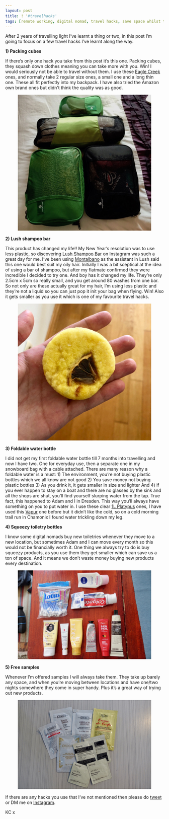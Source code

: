 ```yaml
---
layout: post
title: ! '#travelhacks'
tags: [remote working, digital nomad, travel hacks, save space whilst travelling, minimalist travelling, travel hacks, save space whilst travelling, eagle creek packing cubes, lush shampoo bar]
---
```


After 2 years of travelling light I’ve learnt a thing or two, in this post I’m going to focus on a few travel hacks I’ve learnt along the way.

**1) Packing cubes**

If there’s only one hack you take from this post it’s this one. Packing cubes, they squash down clothes meaning you can take more with you. Win! I would seriously not be able to travel without them. I use these [Eagle Creek](https://www.amazon.co.uk/Eagle-Creek-Pack-Cube-Black/dp/B00F9S85CS/ref=sr_1_1?ie=UTF8&qid=1509475368&sr=8-1&keywords=eagle+creek+packing+cube) ones, and normally take 2 regular size ones, a small one and a long thin one. These all fit perfectly into my backpack. I have also tried the Amazon own brand ones but didn’t think the quality was as good.

<figure>
  <img src="/images/travel-hacks/packing-cubes.jpg" class="medium-image" alt="packing cubes">
</figure>

**2) Lush shampoo bar**

This product has changed my life!! My New Year’s resolution was to use less plastic, so discovering [Lush Shampoo Bar](https://www.instagram.com/explore/tags/lushshampoobar/) on Instagram was such a great day for me. I’ve been using [Montalbano](https://uk.lush.com/products/shampoo/montalbano) as the assistant in Lush said this one would best suit my oily hair. Initially I was a bit sceptical at the idea of using a bar of shampoo, but after my flatmate confirmed they were incredible I decided to try one. And boy has it changed my life. They’re only 2.5cm x 5cm so really small, and you get around 80 washes from one bar. So not only are these actually great for my hair, I’m using less plastic and they’re not a liquid so you can just pop it init your bag when flying. Win! Also it gets smaller as you use it which is one of my favourite travel hacks.

<figure>
  <img src="/images/travel-hacks/lush-bar.jpg" class="medium-image" alt="Lush shampoo bar">
</figure>

**3) Foldable water bottle**

I did not get my first foldable water bottle till 7 months into travelling and now I have two. One for everyday use, then a separate one in my snowboard bag with a cable attached. There are many reason why a foldable water is a must: 1) The environment, you’re not buying plastic bottles which we all know are not good 2) You save money not buying plastic bottles 3) As you drink it, it gets smaller in size and lighter And 4) if you ever happen to stay on a boat and there are no glasses by the sink and all the shops are shut, you’ll find yourself slurping water from the tap. True fact, this happened to Adam and I in Dresden. This way you’ll always have something on you to put water in. I use these clear [1L Platypus](https://www.amazon.co.uk/Platypus-Soft-Push-Pull-Bottle-Waves/dp/B0198Q2090/ref=sr_1_1?ie=UTF8&qid=1509564920&sr=8-1&keywords=platypus%2Bwater%2Bbottle&th=1) ones, I have used this [Vapur](https://www.amazon.co.uk/Vapur-Element-Reusable-Water-Bottle/dp/B007UU6JI0/ref=sr_1_2?s=sports&ie=UTF8&qid=1509564963&sr=1-2&keywords=vapur+water+bottle) one before but it didn’t like the cold, so on a cold morning trail run in Chamonix I found water trickling down my leg.

**4) Squeezy toiletry bottles**

I know some digital nomads buy new toiletries whenever they move to a new location, but sometimes Adam and I can move every month so this would not be financially worth it. One thing we always try to do is buy squeezy products, as you use them they get smaller which can save us a ton of space. And it means we don’t waste money buying new products every destination.

<figure>
  <img src="/images/travel-hacks/squeezy-bottles.jpg" class="medium-image" alt="squeezy bottles">
</figure>

**5) Free samples**

Whenever I’m offered samples I will always take them. They take up barely any space, and when you’re moving between locations and have one/two nights somewhere they come in super handy. Plus it’s a great way of trying out new products.

<figure>
  <img src="/images/travel-hacks/samples.jpg" class="medium-image" alt="free samples">
</figure>

If there are any hacks you use that I’ve not mentioned then please do [tweet](https://twitter.com/kimberleycook91/) or DM me on [Instagram](https://www.instagram.com/kimberleycook/).

KC x
